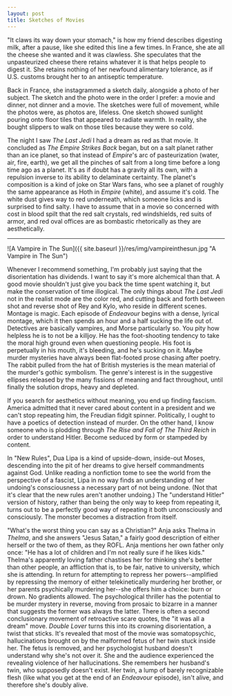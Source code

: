 ```yaml
---
layout: post
title: Sketches of Movies
---
```


"It claws its way down your stomach," is how my friend describes digesting milk, after a pause, like she edited this line a few times. In France, she ate all the cheese she wanted and it was clawless. She speculates that the unpasteurized cheese there retains whatever it is that helps people to digest it. She retains nothing of her newfound alimentary tolerance, as if U.S. customs brought her to an antiseptic temperature.

Back in France, she instagrammed a sketch daily, alongside a photo of her subject. The sketch and the photo were in the order I prefer: a movie and dinner, not dinner and a movie. The sketches were full of movement, while the photos were, as photos are, lifeless. One sketch showed sunlight pouring onto floor tiles that appeared to radiate warmth. In reality, she bought slippers to walk on those tiles because they were so cold.

The night I saw *The Last Jedi* I had a dream as red as that movie. It concluded as *The Empire Strikes Back* began, but on a salt planet rather than an ice planet, so that instead of *Empire*'s arc of pasteurization (water, air, fire, earth), we get all the pinches of salt from a long time before a long time ago as a planet. It's as if doubt has a gravity all its own, with a repulsion inverse to its ability to delaminate certainty. The planet's composition is a kind of joke on Star Wars fans, who see a planet of roughly the same appearance as Hoth in *Empire* (white), and assume it's cold. The white dust gives way to red underneath, which someone licks and is surprised to find salty. I have to assume that in a movie so concerned with cost in blood spilt that the red salt crystals, red windshields, red suits of armor, and red oval offices are as bombastic rhetorically as they are aesthetically.

---

![A Vampire in The Sun]({{ site.baseurl }}/res/img/vampireinthesun.jpg "A Vampire in The Sun")

Whenever I recommend something, I'm probably just saying that the disorientation has dividends. I want to say it's more alchemical than that. A good movie shouldn't just give you back the time spent watching it, but make the conservation of time illogical. The only things about *The Last Jedi* not in the realist mode are the color red, and cutting back and forth between shot and reverse shot of Rey and Kylo, who reside in different scenes. Montage is magic. Each episode of *Endeavour* begins with a dense, lyrical montage, which it then spends an hour and a half sucking the life out of. Detectives are basically vampires, and Morse particularly so. You pity how helpless he is to not be a killjoy. He has the foot-shooting tendency to take the moral high ground even when questioning people. His foot is perpetually in his mouth, it's bleeding, and he's sucking on it. Maybe murder mysteries have always been flat-footed prose chasing after poetry. The rabbit pulled from the hat of British mysteries is the mean material of the murder's gothic symbolism. The genre's interest is in the suggestive ellipses released by the many fissions of meaning and fact throughout, until finally the solution drops, heavy and depleted.

If you search for aesthetics without meaning, you end up finding fascism. America admitted that it never cared about content in a president and we can't stop repeating him, the Freudian fidgit spinner. Politically, I ought to have a poetics of detection instead of murder. On the other hand, I know someone who is plodding through *The Rise and Fall of The Third Reich* in order to understand Hitler. Become seduced by form or stampeded by content.

In "New Rules", Dua Lipa is a kind of upside-down, inside-out Moses, descending into the pit of her dreams to give herself commandments against God. Unlike reading a nonfiction tome to see the world from the perspective of a fascist, Lipa in no way finds an understanding of her undoing's consciousness a necessary part of not being undone. (Not that it's clear that the new rules aren't another undoing.) The "understand Hitler" version of history, rather than being the only way to keep from repeating it, turns out to be a perfectly good way of repeating it both unconsciously and consciously. The monster becomes a distraction from itself.

"What's the worst thing you can say as a Christian?" Anja asks Thelma in *Thelma*, and she answers "Jesus Satan," a fairly good description of either herself or the two of them, as they ROFL. Anja mentions her own father only once: "He has a lot of children and I'm not really sure if he likes kids." Thelma's apparently loving father chastises her for thinking she's better than other people, an affliction that is, to be fair, native to university, which she is attending. In return for attempting to repress her powers--amplified by repressing the memory of either telekinetically murdering her brother, or her parents psychically murdering her--she offers him a choice: burn or drown. No gradients allowed. The psychological thriller has the potential to be murder mystery in reverse, moving from prosaic to bizarre in a manner that suggests the former was always the latter. There is often a second conclusionary movement of retroactive scare quotes, the "it was all a dream" move. *Double Lover* turns this into its crowning disorientation, a twist that sticks. It's revealed that most of the movie was somatopsychic, hallucinations brought on by the malformed fetus of her twin stuck inside her. The fetus is removed, and her psychologist husband doesn't understand why she's not over it. She and the audience experienced the revealing violence of her hallucinations. She remembers her husband's twin, who supposedly doesn't exist. Her twin, a lump of barely recognizable flesh (like what you get at the end of an *Endeavour* episode), isn't alive, and therefore she's doubly alive.
